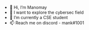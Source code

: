 - 👋 Hi, I’m Manomay  
- 👀 I want to explore the cybersec field
- 🌱 I’m currently a CSE student
- 📫 Reach me on discord - mank#1001
